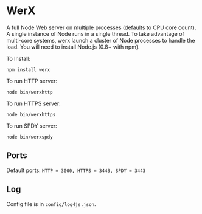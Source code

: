WerX
====

A full Node Web server on multiple processes (defaults to CPU core count). A single instance of Node runs in a single thread. To take advantage of multi-core systems, werx launch a cluster of Node processes 
to handle the load. You will need to install Node.js (0.8+ with npm). 

To Install:
```
npm install werx
``` 
To run HTTP server:
```
node bin/werxhttp
```
To run HTTPS server:
```
node bin/werxhttps
```
To run SPDY server:
```
node bin/werxspdy
```

## Ports

Default ports: `HTTP = 3000, HTTPS = 3443, SPDY = 3443`

## Log

Config file is in `config/log4js.json`. 
